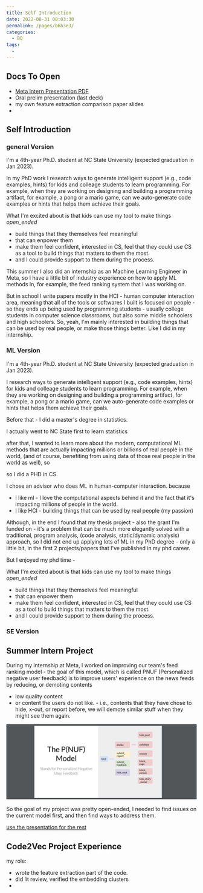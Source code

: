 ```yaml
---
title: Self Introduction
date: 2022-08-31 00:03:30
permalink: /pages/b6b3e3/
categories:
  - BQ
tags:
  - 
---
```


## Docs To Open
- [Meta Intern Presentation PDF](https://drive.google.com/file/d/1y_CQtUKQ7BSh6zZztLV1EjDMAxYok-Ar/view)
- Oral prelim presentation (last deck)
- my own feature extraction comparison paper slides
- 

## Self Introduction
### general Version
I'm a 4th-year Ph.D. student at NC State University (expected graduation in Jan 2023).

In my PhD work I research  ways to generate intelligent support (e.g., code examples, hints) for kids and colleage students to learn programming. For example, when they are working on designing and building a programming artifact, for example, a pong or a mario game, can we auto-generate code examples or hints that helps them achieve their goals. 

What I'm excited about is that kids can use my tool to make things *open_ended*
- build things that they themselves feel meaningful
- that can enpower them
- make them feel confident, interested in CS, feel that they could use CS as a tool to build things that matters to them the most. 
- and I could provide support to them during the process. 


This summer I also did an internship as an Machine Learning Engineer in Meta, so I have a little bit of industry experience on how to apply ML methods in, for example, the feed ranking system that I was working on.

But in school I write papers mostly in the HCI - human computer interaction area, meaning that all of the tools or softwares I built is focused on people - so they ends up being used by programming students - usually college students in computer science classrooms, but also some middle schoolers and high schoolers. So, yeah, I'm mainly interested in building things that can be used by real people, or make those things better. Like I did in my internship. 


### ML Version
I'm a 4th-year Ph.D. student at NC State University (expected graduation in Jan 2023).

 I research  ways to generate intelligent support (e.g., code examples, hints) for kids and colleage students to learn programming. For example, when they are working on designing and building a programming artifact, for example, a pong or a mario game, can we auto-generate code examples or hints that helps them achieve their goals. 

Before that - I did a master's degree in statistics. 

I actually went to NC State first to learn statistics 

after that, I wanted to learn more about the modern, computational ML methods that are actually impacting millions or billions of real people in the world, (and of course, benefiting from using data of those real people in the world as well), so 

 so I did a PHD in CS.
 
  I chose an advisor who does ML in human-computer interaction. because
- I like ml - I love the computational aspects behind it and the fact that it's impacting millions of people in the world. 
- I like HCI - building things that can be used by real people (my passion)

Although, in the end I found that my thesis project - also the grant I'm funded on - it's a problem that can  be much more elegantly solved with a traditional, program analysis, (code analysis, static/dynamic analysis) approach, so I did not end up applying lots of ML in my PhD degree - only a little bit, in the first 2 projects/papers that I've published in my phd career. 

But I enjoyed my phd time - 



What I'm excited about is that kids can use my tool to make things *open_ended*
- build things that they themselves feel meaningful
- that can enpower them
- make them feel confident, interested in CS, feel that they could use CS as a tool to build things that matters to them the most. 
- and I could provide support to them during the process. 


### SE Version



## Summer Intern Project

During my internship at Meta, I worked on improving our team's feed ranking model - the goal of this model, which is called PNUF (Personalized negative user feedback) is to improve users'  experience on the news feeds by reducing, or demoting contents 
- low quality content
- or content the users do not like. - i.e., contents that they have chose to hide, x-out, or report before, we will demote similar stuff when they might see them again. 

![](https://raw.githubusercontent.com/emmableu/image/master/202208311041637.png)



So the goal of my project was pretty open-ended, I needed to find issues on the current model first, and then find ways to address them. 

[use the presentation for the rest](https://drive.google.com/file/d/1y_CQtUKQ7BSh6zZztLV1EjDMAxYok-Ar/view)



## Code2Vec Project Experience

my role:
- wrote the feature extraction part of the code.
- did lit review, verified the embedding clusters
- 
